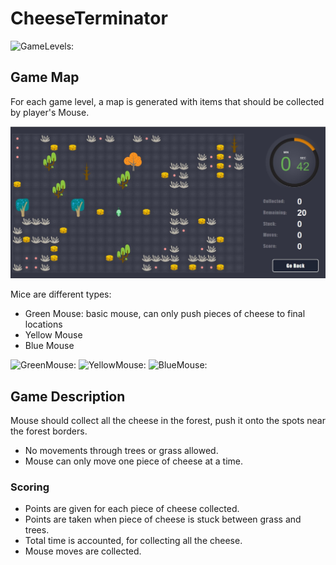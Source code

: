 # CheeseTerminator

![GameLevels:](https://github.com/TeamHeracles/Team-Work/blob/canvas/images/levels.jpg)


## Game Map

For each game level, a map is generated with items that should be collected by player's Mouse.

![CheeseTerminator:](https://github.com/TeamHeracles/Team-Work/blob/canvas/images/CheeseTerminator.jpg)

Mice are different types:
- Green Mouse: basic mouse, can only push pieces of cheese to final locations
- Yellow Mouse
- Blue Mouse

![GreenMouse:](https://github.com/TeamHeracles/Team-Work/blob/canvas/images/mouse_green.png)
![YellowMouse:](https://github.com/TeamHeracles/Team-Work/blob/canvas/images/mouse_yellow.png)
![BlueMouse:](https://github.com/TeamHeracles/Team-Work/blob/canvas/images/mouse_blue.png)


## Game Description

Mouse should collect all the cheese in the forest, push it onto the spots near the forest borders.
* No movements through trees or grass allowed.
* Mouse can only move one piece of cheese at a time.



### Scoring

* Points are given for each piece of cheese collected.
* Points are taken when piece of cheese is stuck between grass and trees.
* Total time is accounted, for collecting all the cheese.
* Mouse moves are collected.
